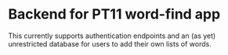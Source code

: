 # Backend for PT11 word-find app

This currently supports authentication endpoints and an (as yet) unrestricted database for users to add their own lists of words.